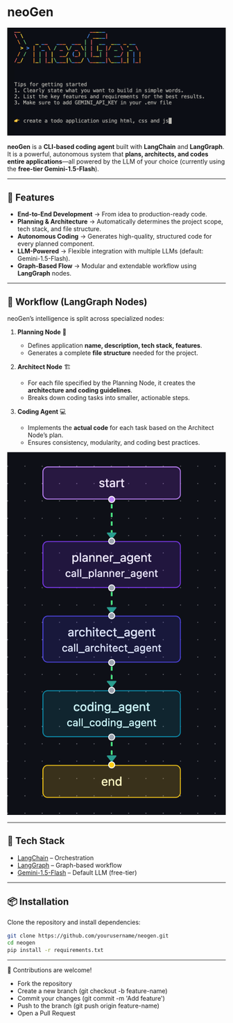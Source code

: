 # neoGen
![CLI-based coding agent](public/cli.png)

**neoGen** is a **CLI-based coding agent** built with **LangChain** and **LangGraph**.  
It is a powerful, autonomous system that **plans, architects, and codes entire applications**—all powered by the LLM of your choice (currently using the **free-tier Gemini-1.5-Flash**).  

---

## 🚀 Features  
- **End-to-End Development** → From idea to production-ready code.  
- **Planning & Architecture** → Automatically determines the project scope, tech stack, and file structure.  
- **Autonomous Coding** → Generates high-quality, structured code for every planned component.  
- **LLM-Powered** → Flexible integration with multiple LLMs (default: Gemini-1.5-Flash).  
- **Graph-Based Flow** → Modular and extendable workflow using **LangGraph** nodes.  

---

## 🧠 Workflow (LangGraph Nodes)  

neoGen’s intelligence is split across specialized nodes:  

1. **Planning Node** 📝  
   - Defines application **name, description, tech stack, features**.  
   - Generates a complete **file structure** needed for the project.  

2. **Architect Node** 🏗️  
   - For each file specified by the Planning Node, it creates the **architecture and coding guidelines**.  
   - Breaks down coding tasks into smaller, actionable steps.  

3. **Coding Agent** 💻  
   - Implements the **actual code** for each task based on the Architect Node’s plan.  
   - Ensures consistency, modularity, and coding best practices.  

![Langgraph Model](public/langgraph_model.png)

---

## 🔧 Tech Stack  
- [LangChain](https://www.langchain.com/) – Orchestration  
- [LangGraph](https://www.langchain.com/langgraph) – Graph-based workflow  
- [Gemini-1.5-Flash](https://ai.google.dev/) – Default LLM (free-tier) 

---

## 📦 Installation  

Clone the repository and install dependencies:  

```bash
git clone https://github.com/yourusername/neogen.git
cd neogen
pip install -r requirements.txt
```

---

🤝 Contributions are welcome!

- Fork the repository
- Create a new branch (git checkout -b feature-name)
- Commit your changes (git commit -m 'Add feature')
- Push to the branch (git push origin feature-name)
- Open a Pull Request